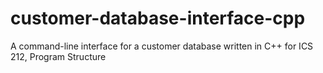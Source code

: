 # customer-database-interface-cpp
A command-line interface for a customer database written in C++ for ICS 212, Program Structure

